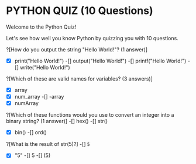 # PYTHON QUIZ (10 Questions)

Welcome to the Python Quiz!

Let's see how well you know Python by quizzing you with 10 questions.

?[How do you output the string "Hello World!"? (1 answer)]
-[x] print("Hello World!")
-[] output("Hello World!")
-[] printf("Hello World!")
-[] write("Hello World!")

?[Which of these are valid names for variables? (3 answers)]
-[x] array
-[x] num_array
-[] -array
-[x] numArray

?[Which of these functions would you use to convert an integer into a binary string?
(1 answer)]
-[] hex()
-[] str()
-[x] bin()
-[] ord()

?[What is the result of str(5)?]
-[] `5`
-[x] "5"
-[] 5
-[] (5)